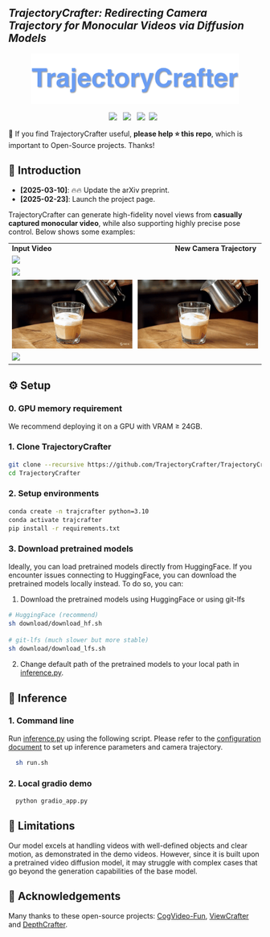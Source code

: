## ___***TrajectoryCrafter: Redirecting Camera Trajectory for Monocular Videos via Diffusion Models***___
<div align="center">
<img src='assets/title.png' style="height:100px"></img>
 
 <a href='https://arxiv.org/pdf/2503.05638'><img src='https://img.shields.io/badge/arXiv-2503.05638-b31b1b.svg'></a> &nbsp;
 <a href='https://trajectorycrafter.github.io/'><img src='https://img.shields.io/badge/Project-Page-Green'></a> &nbsp;
 <a href='https://www.youtube.com/watch?v=dQtHFgyrids'><img src='https://img.shields.io/badge/Youtube-Video-b31b1b.svg'></a>&nbsp;
 <a href='https://huggingface.co/spaces/Doubiiu/TrajectoryCrafter'><img src='https://img.shields.io/badge/%F0%9F%A4%97%20Hugging%20Face-Demo-blue'></a> &nbsp;


</div>

🤗 If you find TrajectoryCrafter useful, **please help ⭐ this repo**, which is important to Open-Source projects. Thanks!

## 🔆 Introduction

- __[2025-03-10]__: 🔥🔥 Update the arXiv preprint.
- __[2025-02-23]__: Launch the project page.


TrajectoryCrafter can generate high-fidelity novel views from <strong>casually captured monocular video</strong>, while also supporting highly precise pose control. Below shows some examples:

<table class="center">
    <tr style="font-weight: bolder;">
        <td>Input Video &emsp;&emsp;&emsp;&emsp;&emsp;&emsp;&emsp;&emsp;&emsp;&emsp;&emsp;&emsp;&emsp;&emsp;&emsp;&emsp;&emsp; New Camera Trajectory</td>
    </tr>
  <td>
    <img src=assets/a1.gif style="width: 100%; height: auto;">
  </td>
  </tr>
  <tr>
  <td>
    <img src=assets/a5.gif style="width: 100%; height: auto;">
  </td>
  </tr> 
  <tr>
  <td>
    <img src=assets/a2.gif style="width: 100%; height: auto;">
  </td>
  </tr>
    <tr>
  <td>
    <img src=assets/a4.gif style="width: 100%; height: auto;">
  </td>
  </tr>
</table>


## ⚙️ Setup

### 0. GPU memory requirement

We recommend deploying it on a GPU with VRAM ≥ 24GB.


### 1. Clone TrajectoryCrafter
```bash
git clone --recursive https://github.com/TrajectoryCrafter/TrajectoryCrafter.git
cd TrajectoryCrafter
```
### 2. Setup environments
```bash
conda create -n trajcrafter python=3.10
conda activate trajcrafter
pip install -r requirements.txt
```

### 3. Download pretrained models
Ideally, you can load pretrained models directly from HuggingFace. If you encounter issues connecting to HuggingFace, you can download the pretrained models locally instead. To do so, you can:

1. Download the pretrained models using HuggingFace or using git-lfs
```bash
# HuggingFace (recommend)
sh download/download_hf.sh 

# git-lfs (much slower but more stable)
sh download/download_lfs.sh 
```

2. Change default path of the pretrained models to your local path in [inference.py](./inference.py).

## 💫 Inference 
### 1. Command line

Run [inference.py](./inference.py) using the following script. Please refer to the [configuration document](docs/config_help.md) to set up inference parameters and camera trajectory. 
```bash
  sh run.sh
```

### 2. Local gradio demo

```bash
  python gradio_app.py
```

##  📢 Limitations
Our model excels at handling videos with well-defined objects and clear motion, as demonstrated in the demo videos. However, since it is built upon a pretrained video diffusion model, it may struggle with complex cases that go beyond the generation capabilities of the base model.

## 🤗 Acknowledgements
Many thanks to these open-source projects: [CogVideo-Fun](https://github.com/aigc-apps/CogVideoX-Fun), [ViewCrafter](https://github.com/Drexubery/ViewCrafter) and [DepthCrafter](https://github.com/Tencent/DepthCrafter).

